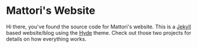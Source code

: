 # Mattori's Website

Hi there, you've found the source code for Mattori's website. This is a [Jekyll](https://jekyllrb.com/) based website/blog using the [Hyde](https://github.com/poole/hyde) theme. Check out those two projects for details on how everything works.